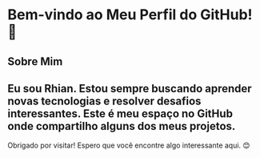 # Bem-vindo ao Meu Perfil do GitHub! 👋


## Sobre Mim
Eu sou Rhian. Estou sempre buscando aprender novas tecnologias e resolver desafios interessantes. Este é meu espaço no GitHub onde compartilho alguns dos meus projetos.
---
Obrigado por visitar! Espero que você encontre algo interessante aqui. 😊
